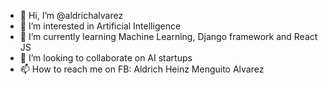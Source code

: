 - 👋 Hi, I’m @aldrichalvarez
- 👀 I’m interested in Artificial Intelligence
- 🌱 I’m currently learning Machine Learning, Django framework and React JS
- 💞️ I’m looking to collaborate on AI startups
- 📫 How to reach me on FB: Aldrich Heinz Menguito Alvarez

<!---
aldrichalvarez/aldrichalvarez is a ✨ special ✨ repository because its `README.md` (this file) appears on your GitHub profile.
You can click the Preview link to take a look at your changes.
--->
